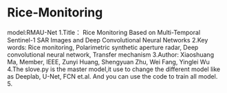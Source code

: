 # Rice-Monitoring
model:RMAU-Net
1.Title： Rice Monitoring Based on Multi-Temporal Sentinel-1 SAR Images and Deep Convolutional Neural Networks
2.Key words: Rice monitoring, Polarimetric synthetic aperture radar, Deep convolutional neural network, Transfer mechanism
3.Author: Xiaoshuang Ma, Member, IEEE, Zunyi Huang, Shengyuan Zhu, Wei Fang, Yinglei Wu
4.The slove.py is the master model,it use to change the different model like as Deeplab, U-Net, FCN et.al. And you can use the code to train all model.
5.
